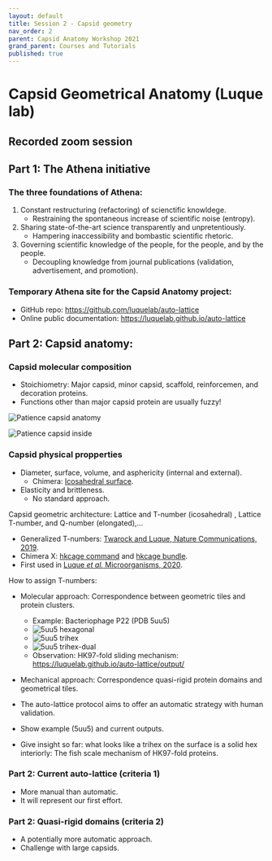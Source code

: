 ```yaml
---
layout: default
title: Session 2 - Capsid geometry
nav_order: 2
parent: Capsid Anatomy Workshop 2021
grand_parent: Courses and Tutorials
published: true
---
```


# Capsid Geometrical Anatomy (Luque lab)

## Recorded zoom session

## Part 1: The Athena initiative

### The three foundations of Athena:
1. Constant restructuring (refactoring) of scienctific knowldege.
    + Restraining the spontaneous increase of scientific noise (entropy).
2. Sharing state-of-the-art science transparently and unpretentiously.
    + Hampering inaccessibility and bombastic scientific rhetoric.
3. Governing scientific knowledge of the people, for the people, and by the people.
    + Decoupling knowledge from journal publications (validation, advertisement, and promotion).

### Temporary Athena site for the Capsid Anatomy project:
+ GitHub repo: <https://github.com/luquelab/auto-lattice>
+ Online public documentation: <https://luquelab.github.io/auto-lattice>

## Part 2: Capsid anatomy:

### Capsid molecular composition
+ Stoichiometry: Major capsid, minor capsid, scaffold, reinforcemen, and decoration proteins.
+ Functions other than major capsid protein are usually fuzzy!

![Patience capsid anatomy](/images/2021-10-27/patience.png)

![Patience capsid inside](/images/2021-10-27/patience_inside.png)


### Capsid physical propperties
+ Diameter, surface, volume, and asphericity (internal and external).
    + Chimera: [Icosahedral surface](https://www.cgl.ucsf.edu/chimera/docs/ContributedSoftware/icosahedron/icosahedron.html).
+ Elasticity and brittleness.
    + No standard approach. 

Capsid geometric architecture: Lattice and T-number (icosahedral) , Lattice T-number, and Q-number (elongated),...
+ Generalized T-numbers: [Twarock and Luque, Nature Communications, 2019](https://doi.org/10.1038/s41467-019-12367-3).
+ Chimera X: [hkcage command](https://www.cgl.ucsf.edu/chimerax/docs/user/commands/hkcage.html) and [hkcage bundle](https://cxtoolshed.rbvi.ucsf.edu/apps/chimeraxhkcage).
+ First used in [Luque *et al.* Microorganisms, 2020](https://doi.org/10.3390/microorganisms8121944). 

How to assign T-numbers:

+ Molecular approach: Correspondence between geometric tiles and protein clusters.
    + Example: Bacteriophage P22 (PDB 5uu5)
    + ![5uu5 hexagonal](/images/2021-10-27/pdb_5uu5_hexagonal_lattice.png)
    + ![5uu5 trihex](/images/2021-10-27/pdb_5uu5_trihex_lattice.png)
    + ![5uu5 trihex-dual](/images/2021-10-27/pdb_5uu5_trihex-dual_lattice.png)
    + Observation: HK97-fold sliding mechanism: <https://luquelab.github.io/auto-lattice/output/>

+ Mechanical approach: Correspondence quasi-rigid protein domains and geometrical tiles.
+ The auto-lattice protocol aims to offer an automatic strategy with human validation.
+ Show example (5uu5) and current outputs.
+ Give insight so far: what looks like a trihex on the surface is a solid hex interiorly: The fish scale mechanism of HK97-fold proteins.


### Part 2: Current auto-lattice (criteria 1)
+ More manual than automatic.
+ It will represent our first effort.

### Part 2: Quasi-rigid domains (criteria 2)
+ A potentially more automatic approach.
+ Challenge with large capsids.


